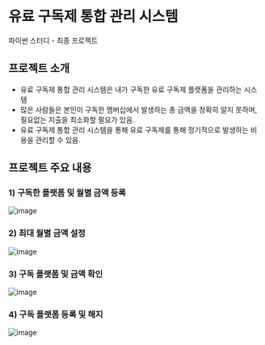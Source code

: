 # 유료 구독제 통합 관리 시스템

파이썬 스터디 - 최종 프로젝트

## 프로젝트 소개

- 유료 구독제 통합 관리 시스템은 내가 구독한 유료 구독제 플랫폼을 관리하는 시스템
- 많은 사람들은 본인이 구독한 멤버십에서 발생하는 총 금액을 정확히 알지 못하며, 필요없는 지출을 최소화할 필요가 있음.
- 유료 구독제 통합 관리 시스템을 통해 유료 구독제를 통해 정기적으로 발생하는 비용을 관리할 수 있음. 

## 프로젝트 주요 내용

### 1) 구독한 플랫폼 및 월별 금액 등록
![image](https://github.com/minsuk1003/Paid-Subscription-Management-System/assets/63490319/06a68b0b-1887-48c2-be3a-e8c7e563d30e)

### 2) 최대 월별 금액 설정
![image](https://github.com/minsuk1003/Paid-Subscription-Management-System/assets/63490319/f03fc854-a313-4259-b043-56cc07f1d144)

### 3) 구독 플랫폼 및 금액 확인
![image](https://github.com/minsuk1003/Paid-Subscription-Management-System/assets/63490319/360e5d04-7362-473e-80d4-c505be46a033)

### 4) 구독 플랫폼 등록 및 해지
![image](https://github.com/minsuk1003/Paid-Subscription-Management-System/assets/63490319/c661b15b-ab97-422e-8b55-a5e150d430f2)


